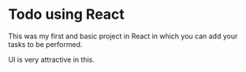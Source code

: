 # Todo using React

This was my first and basic project in React in which you can add your tasks to be performed.

UI is very attractive in this. 


































































